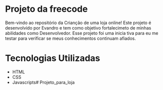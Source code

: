 # Projeto da freecode

Bem-vindo ao repositório da Crianção de uma loja online! Este projeto é desenvolvido por Evandro e tem como objetivo fortalecimeto de minhas abilidades como Desenvolvedor. Esse projeto foi uma inicia tiva para eu me testar para verificar se meus conhecimentos continuam afiados.

# Tecnologias Utilizadas

- HTML
- CSS
- Javascripts# Projeto_para_loja
